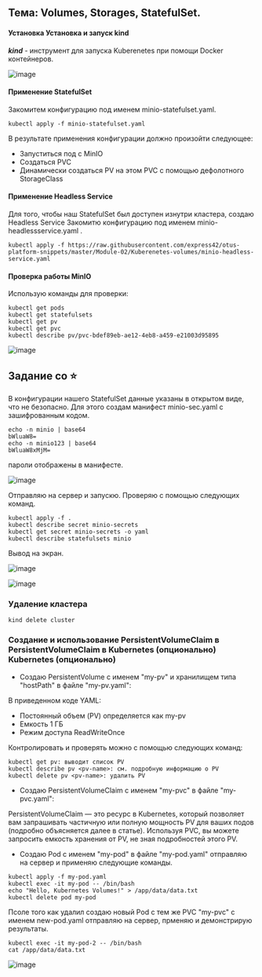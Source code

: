 ## Тема: Volumes, Storages, StatefulSet.

#### Установка Установка и запуск kind

___kind___ - инструмент для запуска Kuberenetes при помощи Docker контейнеров.

![image](https://github.com/otus-kuber-2023-10/zagretdinov-d_platform/assets/85208391/d628f873-ac42-48b4-ba0c-5966c9027276)

#### Применение StatefulSet

Закомитем конфигурацию под именем minio-statefulset.yaml.

```
kubectl apply -f minio-statefulset.yaml
```

В результате применения конфигурации должно произойти следующее:

 - Запуститься под с MinIO
 - Создаться PVC
 - Динамически создаться PV на этом PVC с помощью дефолотного StorageClass

#### Применение Headless Service
Для того, чтобы наш StatefulSet был доступен изнутри кластера, создаю Headless Service
Закомитю конфигурацию под именем minio-headlessservice.yaml .

```
kubectl apply -f https://raw.githubusercontent.com/express42/otus-platform-snippets/master/Module-02/Kuberenetes-volumes/minio-headless-service.yaml
```

#### Проверка работы MinIO

Использую команды для проверки:
```
kubectl get pods
kubectl get statefulsets
kubectl get pv
kubectl get pvc
kubectl describe pv/pvc-bdef89eb-ae12-4eb8-a459-e21003d95895
```
![image](https://github.com/otus-kuber-2023-10/zagretdinov-d_platform/assets/85208391/1898c926-b82d-4847-aafd-148a2c0c39e5)

## Задание со ⭐️
В конфигурации нашего StatefulSet данные указаны в открытом виде, что
не безопасно.
Для этого создам манифест minio-sec.yaml c зашифрованным кодом.

```
echo -n minio | base64
bWluaW8=
echo -n minio123 | base64
bWluaW8xMjM=
```

пароли отображены в манифесте.

![image](https://github.com/otus-kuber-2023-10/zagretdinov-d_platform/assets/85208391/8ab1df39-1240-42cd-9cd3-8b701946ef0d)

Отправляю на сервер и запускю. 
Проверяю с помощью следующих команд.
```
kubectl apply -f .
kubectl describe secret minio-secrets
kubectl get secret minio-secrets -o yaml
kubectl describe statefulsets minio
```
Вывод на экран.

![image](https://github.com/otus-kuber-2023-10/zagretdinov-d_platform/assets/85208391/d6ba1db7-b84a-448c-8521-c8a607130679)

![image](https://github.com/otus-kuber-2023-10/zagretdinov-d_platform/assets/85208391/2c0de1a3-f5a3-497f-896d-16d9c7cbfc16)

### Удаление кластера
```
kind delete cluster
```


### Создание и использование PersistentVolumeClaim в PersistentVolumeClaim в Kubernetes (опционально) Kubernetes (опционально)

- Создаю PersistentVolume с именем "my-pv" и хранилищем типа "hostPath" в файле "my-pv.yaml":

В приведенном коде YAML:

- Постоянный объем (PV) определяется как my-pv
- Емкость 1 ГБ
- Режим доступа ReadWriteOnce

Контролировать и проверять можно с помощью следующих команд:
```
kubectl get pv: выводит список PV
kubectl describe pv <pv-name>: см. подробную информацию о PV
kubectl delete pv <pv-name>: удалить PV
```

- Создаю PersistentVolumeClaim с именем "my-pvc" в файле "my-pvc.yaml":

PersistentVolumeClaim — это ресурс в Kubernetes, который позволяет вам запрашивать частичную или полную мощность PV для ваших подов (подробно объясняется далее в статье). Используя PVC, вы можете запросить емкость хранения от PV, не зная подробностей этого PV.

- Cоздаю Pod с именем "my-pod" в файле "my-pod.yaml" отправляю на сервер и применяю следующие команды.

```
kubectl apply -f my-pod.yaml
kubectl exec -it my-pod -- /bin/bash
echo "Hello, Kubernetes Volumes!" > /app/data/data.txt
kubectl delete pod my-pod
```
Псоле того как удалил создаю новый Pod с тем же PVC "my-pvc" с именем new-pod.yaml отправляю на сервер, прменяю и демонстрирую результаты.

```
kubectl exec -it my-pod-2 -- /bin/bash
cat /app/data/data.txt
```

![image](https://github.com/otus-kuber-2023-10/zagretdinov-d_platform/assets/85208391/070ba9d9-c8ab-4ad0-ade3-2c0f3e184cac)











